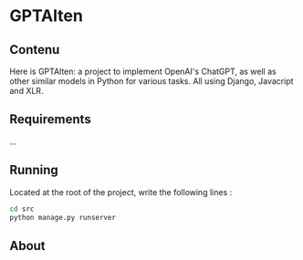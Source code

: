 # GPTAlten

## Contenu

Here is GPTAlten: a project to implement OpenAI's ChatGPT, as well as other similar models in Python for various tasks. All using Django, Javacript and XLR.

## Requirements

...

## Running

Located at the root of the project, write the following lines : 

```sh
cd src
python manage.py runserver
  ```

## About

